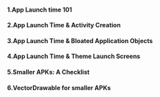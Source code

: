 #### 1.App Launch time 101



#### 2.App Launch Time & Activity Creation




#### 3.App Launch Time & Bloated Application Objects


#### 4.App Launch Time & Theme Launch Screens



#### 5.Smaller APKs: A Checklist

#### 6.VectorDrawable for smaller APKs
